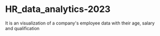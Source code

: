 # HR_data_analytics-2023
It is an visualization of a company's employee data with their age, salary and qualification
